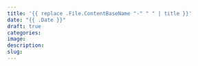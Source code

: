 ```yaml
---
title: '{{ replace .File.ContentBaseName "-" " " | title }}'
date: "{{ .Date }}"
draft: true
categories: 
image: 
description: 
slug:
---
```

